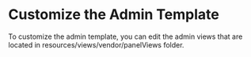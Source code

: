 # Customize the Admin Template

To customize the admin template, you can edit the admin views that are located in resources/views/vendor/panelViews folder.
